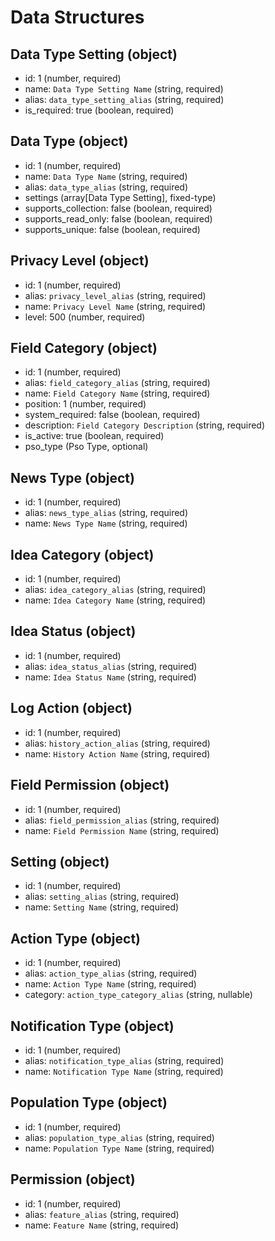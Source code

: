 # Data Structures

## Data Type Setting (object)
+ id: 1 (number, required)
+ name: `Data Type Setting Name` (string, required)
+ alias: `data_type_setting_alias` (string, required)
+ is_required: true (boolean, required)

## Data Type (object)
+ id: 1 (number, required)
+ name: `Data Type Name` (string, required)
+ alias: `data_type_alias` (string, required)
+ settings (array[Data Type Setting], fixed-type)
+ supports_collection: false (boolean, required)
+ supports_read_only: false (boolean, required)
+ supports_unique: false (boolean, required)

## Privacy Level (object)
+ id: 1 (number, required)
+ alias: `privacy_level_alias` (string, required)
+ name: `Privacy Level Name` (string, required)
+ level: 500 (number, required)

## Field Category (object)
+ id: 1 (number, required)
+ alias: `field_category_alias` (string, required)
+ name: `Field Category Name` (string, required)
+ position: 1 (number, required)
+ system_required: false (boolean, required)
+ description: `Field Category Description` (string, required)
+ is_active: true (boolean, required)
+ pso_type (Pso Type, optional)

## News Type (object)
+ id: 1 (number, required)
+ alias: `news_type_alias` (string, required)
+ name: `News Type Name` (string, required)

## Idea Category (object)
+ id: 1 (number, required)
+ alias: `idea_category_alias` (string, required)
+ name: `Idea Category Name` (string, required)

## Idea Status (object)
+ id: 1 (number, required)
+ alias: `idea_status_alias` (string, required)
+ name: `Idea Status Name` (string, required)

## Log Action (object)
+ id: 1 (number, required)
+ alias: `history_action_alias` (string, required)
+ name: `History Action Name` (string, required)

## Field Permission (object)
+ id: 1 (number, required)
+ alias: `field_permission_alias` (string, required)
+ name: `Field Permission Name` (string, required)

## Setting (object)
+ id: 1 (number, required)
+ alias: `setting_alias` (string, required)
+ name: `Setting Name` (string, required)

## Action Type (object)
+ id: 1 (number, required)
+ alias: `action_type_alias` (string, required)
+ name: `Action Type Name` (string, required)
+ category: `action_type_category_alias` (string, nullable)

## Notification Type (object)
+ id: 1 (number, required)
+ alias: `notification_type_alias` (string, required)
+ name: `Notification Type Name` (string, required)

## Population Type (object)
+ id: 1 (number, required)
+ alias: `population_type_alias` (string, required)
+ name: `Population Type Name` (string, required)

## Permission (object)
+ id: 1 (number, required)
+ alias: `feature_alias` (string, required)
+ name: `Feature Name` (string, required)
